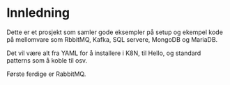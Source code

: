 # Innledning

Dette er et prosjekt som samler gode eksempler på setup og ekempel kode på mellomvare som RbbitMQ, Kafka, SQL servere, MongoDB og MariaDB.

Det vil være alt fra YAML for å installere i K8N, til Hello, og standard patterns som å koble til osv.

Første ferdige er RabbitMQ.
